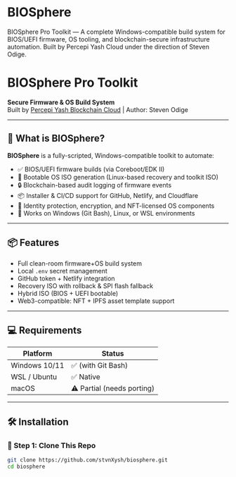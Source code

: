 # BIOSphere
BIOSphere Pro Toolkit — A complete Windows-compatible build system for BIOS/UEFI firmware, OS tooling, and blockchain-secure infrastructure automation. Built by Percepi Yash Cloud under the direction of Steven Odige.

# BIOSphere Pro Toolkit

**Secure Firmware & OS Build System**  
Built by [Percepi Yash Blockchain Cloud](https://biosphere-pro-toolkit.netlify.app) | Author: Steven Odige

---

## 🚀 What is BIOSphere?

**BIOSphere** is a fully-scripted, Windows-compatible toolkit to automate:

- ✅ BIOS/UEFI firmware builds (via Coreboot/EDK II)
- 💽 Bootable OS ISO generation (Linux-based recovery and toolkit ISO)
- 🔒 Blockchain-based audit logging of firmware events
- 📦 Installer & CI/CD support for GitHub, Netlify, and Cloudflare
- 🧠 Identity protection, encryption, and NFT-licensed OS components
- 🧰 Works on Windows (Git Bash), Linux, or WSL environments

---

## 📦 Features

- Full clean-room firmware+OS build system
- Local `.env` secret management
- GitHub token + Netlify integration
- Recovery ISO with rollback & SPI flash fallback
- Hybrid ISO (BIOS + UEFI bootable)
- Web3-compatible: NFT + IPFS asset template support

---

## 💻 Requirements

| Platform        | Status        |
|----------------|---------------|
| Windows 10/11  | ✅ (with Git Bash) |
| WSL / Ubuntu   | ✅ Native       |
| macOS          | ⚠ Partial (needs porting) |

---

## 🛠 Installation

### 🔁 Step 1: Clone This Repo

```bash
git clone https://github.com/stvnXysh/biosphere.git
cd biosphere
